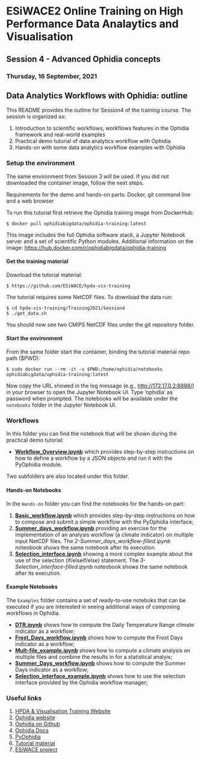 # ESiWACE2 Online Training on High Performance Data Analaytics and Visualisation

## Session 4 - Advanced Ophidia concepts

### Thursday, 16 September, 2021

## Data Analytics Workflows with Ophidia: outline

This README provides the outline for Session4 of the training course. The session is organized as:

1. Introduction to scientific workflows, workflows features in the Ophidia framework and real-world examples 
2. Practical demo tutorial of data analytics workflow with Ophidia
3. Hands-on with some data analytics workflow examples with Ophidia

### Setup the environment

The same environment from Session 3 will be used. If you did not downloaded the container image, follow the next steps.

Requirements for the demo and hands-on parts: Docker, git command line and a web browser 

To run this tutorial first retrieve the Ophidia training image from DockerHub:

```
$ docker pull ophidiabigdata/ophidia-training:latest
```

This image includes the full Ophidia software stack, a Jupyter Notebook server and a set of scientific Python modules. Additional information on the image: https://hub.docker.com/r/ophidiabigdata/ophidia-training

#### Get the training material

Download the tutorial material:

```
$ https://github.com/ESiWACE/hpda-vis-training
```

The tutorial requires some NetCDF files. To download the data run:

```
$ cd hpda-vis-training/Training2021/Session4
$ ./get_data.sh
```

You should now see two CMIP5 NetCDF files under the git repository folder.

#### Start the environment

From the same folder start the container, binding the tutorial material repo path ($PWD): 

```
$ sudo docker run --rm -it -v $PWD:/home/ophidia/notebooks ophidiabigdata/ophidia-training:latest
```

Now copy the URL showed in the log message (e.g., http://172.17.0.2:8888/) in your browser to open the Jupyter Notebook UI. Type ‘ophidia’ as password when prompted. The notebooks will be available under the ```notebooks``` folder in the Jupyter Notebook UI.

### Workflows

In this folder you can find the notebook that will be shown during the practical demo tutorial:

- [**Workflow_Overview.ipynb**](./Workflow_Overview.ipynb) which provides step-by-step instructions on how to define a workflow by a JSON objecto and run it with the PyOphidia module.

Two subfolders are also located under this folder. 

#### Hands-on Notebooks

In the ```Hands-on``` folder you can find the notebooks for the hands-on part:

1. [**Basic_workflow.ipynb**](./Hands-on/1-Basic_workflow.ipynb) which provides step-by-step instructions on how to compose and submit a simple workflow with the PyOphidia interface; 
2. [**Summer_days_workflow.ipynb**](./Hands-on/2-Summer_days_workflow.ipynb) providing an exercise for the implementation of an analysis workflow (a climate indicator) on multiple input NetCDF files. The *2-Summer_days_workflow-filled.ipynb* noteobook shows the same notebook after its execution.
3. [**Selection_interface.ipynb**](./Hands-on/3-Selection_interface.ipynb) showing a more complex example about the use of the selection (if/elseif/else) statement. The *3-Selection_interface-filled.ipynb* noteobook shows the same notebook after its execution.

#### Example Notebooks

The ```Examples``` folder contains a set of ready-to-use noteboks that can be executed if you are interested in seeing additional ways of composing workflows in Ophidia.

- [**DTR.ipynb**](./Examples/DTR.ipynb) shows how to compute the Daily Temperature Range climate indicator as a workflow;
- [**Frost_Days_workflow.ipynb**](./Examples/Frost_Days_workflow.ipynb) shows how to compute the Frost Days indicator as a workflow;
- [**Mult-file_example.ipynb**](./Examples/Mult-file_example.ipynb) shows how to compute a climate analysis on multiple files and combine the results in for a statistical analyis;
- [**Summer_Days_workflow.ipynb**](./Examples/Summer_Days_workflow.ipynb) shows how to compute the Summer Days indicator as a workflow;
- [**Selection_interface_example.ipynb**](./Examples/Selection_interface_example.ipynb) shows how to use the selection interface provided by the Ophidia workflow manager;

### Useful links

1. [HPDA & Visualisation Training Website](https://www.esiwace.eu/events/training-on-high-performance-data-analytics-and-visualisation-in-september-2021)
2. [Ophidia website](http://ophidia.cmcc.it/)
3. [Ophidia on Github](https://github.com/OphidiaBigData)
4. [Ophidia Docs](http://ophidia.cmcc.it/documentation/)
5. [PyOphidia](https://github.com/OphidiaBigData/PyOphidia/)
6. [Tutorial material](https://github.com/ESiWACE/hpda-vis-training/tree/master/Training2021)
7. [ESiWACE project](https://www.esiwace.eu/)
